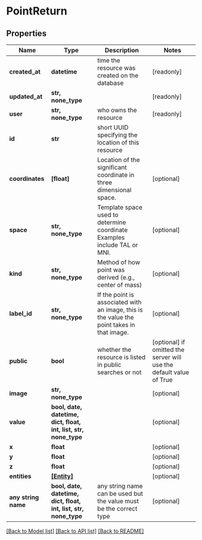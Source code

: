 # PointReturn


## Properties
Name | Type | Description | Notes
------------ | ------------- | ------------- | -------------
**created_at** | **datetime** | time the resource was created on the database | [readonly] 
**updated_at** | **str, none_type** |  | [readonly] 
**user** | **str, none_type** | who owns the resource | [readonly] 
**id** | **str** | short UUID specifying the location of this resource | 
**coordinates** | **[float]** | Location of the significant coordinate in three dimensional space. | [optional] 
**space** | **str, none_type** | Template space used to determine coordinate Examples include TAL or MNI. | [optional] 
**kind** | **str, none_type** | Method of how point was derived (e.g., center of mass) | [optional] 
**label_id** | **str, none_type** | If the point is associated with an image, this is the value the point takes in that image. | [optional] 
**public** | **bool** | whether the resource is listed in public searches or not | [optional]  if omitted the server will use the default value of True
**image** | **str, none_type** |  | [optional] 
**value** | **bool, date, datetime, dict, float, int, list, str, none_type** |  | [optional] 
**x** | **float** |  | [optional] 
**y** | **float** |  | [optional] 
**z** | **float** |  | [optional] 
**entities** | [**[Entity]**](Entity.md) |  | [optional] 
**any string name** | **bool, date, datetime, dict, float, int, list, str, none_type** | any string name can be used but the value must be the correct type | [optional]

[[Back to Model list]](../README.md#documentation-for-models) [[Back to API list]](../README.md#documentation-for-api-endpoints) [[Back to README]](../README.md)


